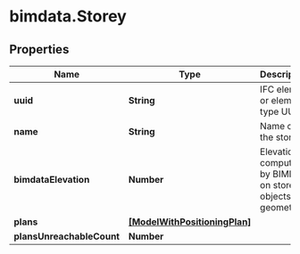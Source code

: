 # bimdata.Storey

## Properties

Name | Type | Description | Notes
------------ | ------------- | ------------- | -------------
**uuid** | **String** | IFC element or element type UUID | [readonly] 
**name** | **String** | Name of the storey | [readonly] 
**bimdataElevation** | **Number** | Elevation computed by BIMData on storey&#39;s objects geometries. | [readonly] 
**plans** | [**[ModelWithPositioningPlan]**](ModelWithPositioningPlan.md) |  | [readonly] 
**plansUnreachableCount** | **Number** |  | [readonly] 


